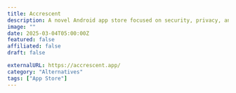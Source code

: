 ```yaml
---
title: Accrescent
description: A novel Android app store focused on security, privacy, and usability. Currently in alpha.
image: ""
date: 2025-03-04T05:00:00Z
featured: false
affiliated: false
draft: false

externalURL: https://accrescent.app/
category: "Alternatives"
tags: ["App Store"]
---
```

